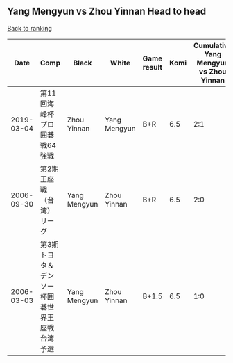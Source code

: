 ## Yang Mengyun vs Zhou Yinnan Head to head

[Back to ranking](../../index.md)




| **Date** | **Comp** | **Black** | **White** | **Game result** | **Komi** | **Cumulative Yang Mengyun vs Zhou Yinnan** | **Yang Mengyun streak** | **Zhou Yinnan streak** | 
| --- | --- | --- | --- | --- | --- | --- | --- | --- |
| 2019-03-04 | 第11回海峰杯プロ囲碁戦64強戦 | Zhou Yinnan | Yang Mengyun | B+R | 6.5 | 2:1 | 0 | 1 | 
| 2006-09-30 | 第2期王座戦（台湾）リーグ | Yang Mengyun | Zhou Yinnan | B+R | 6.5 | 2:0 | 2 | 0 | 
| 2006-03-03 | 第3期トヨタ＆デンソー杯囲碁世界王座戦台湾予選 | Yang Mengyun | Zhou Yinnan | B+1.5 | 6.5 | 1:0 | 1 | 0 |




